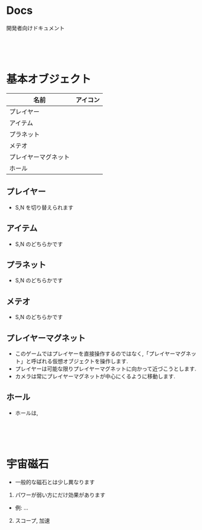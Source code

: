 # Docs

開発者向けドキュメント

<br/>
<br/>
<br/>

# 基本オブジェクト

| 名前                 | アイコン |
| -------------------- | -------- |
| プレイヤー           |          |
| アイテム             |          |
| プラネット           |          |
| メテオ               |          |
| プレイヤーマグネット |          |
| ホール               |          |

## プレイヤー

- S,N を切り替えられます

## アイテム

- S,N のどちらかです

## プラネット

- S,N のどちらかです

## メテオ

- S,N のどちらかです

## プレイヤーマグネット

- このゲームではプレイヤーを直接操作するのではなく,「プレイヤーマグネット」と呼ばれる仮想オブジェクトを操作します.
- プレイヤーは可能な限りプレイヤーマグネットに向かって近づこうとします.
- カメラは常にプレイヤーマグネットが中心にくるように移動します.

## ホール

- ホールは,

<br/>
<br/>
<br/>

# 宇宙磁石

- 一般的な磁石とは少し異なります

1. パワーが弱い方にだけ効果があります

- 例: ...

2. スコープ, 加速
